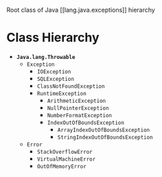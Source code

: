 

Root class of Java [[lang.java.exceptions]] hierarchy

# Class Hierarchy

- **`Java.lang.Throwable`**
  - `Exception`
    - `IOException`
    - `SQLException`
    - `ClassNotFoundException`
    - `RuntimeException`
      - `ArithmeticException`
      - `NullPointerException`
      - `NumberFormatException`
      - `IndexOutOfBoundsException`
        - `ArrayIndexOutOfBoundsException`
        - `StringIndexOutOfBoundsException`
  - `Error`
    - `StackOverflowError`
    - `VirtualMachineError`
    - `OutOfMemoryError`
